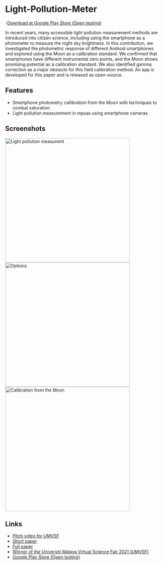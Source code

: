 # Light-Pollution-Meter

-[Download at Google Play Store (Open testing)](https://play.google.com/apps/test/com.chojeq.lightpollutionmeter/1)

In recent years, many accessible light pollution measurement methods are introduced into citizen science, including using the smartphone as a photometer to measure the night sky brightness. In this contribution, we investigated the photometric response of different Android smartphones and explored using the Moon as a calibration standard. We confirmed that smartphones have different instrumental zero points, and the Moon shows promising potential as a calibration standard. We also identified gamma correction as a major obstacle for this field calibration method. An app is developed for this paper and is released as open-source.

## Features
- Smartphone photometry callibration from the Moon with techniques to combat saturation
- Light pollution measurement in mpsas using smartphone cameras

## Screenshots
<img src="https://user-images.githubusercontent.com/42904912/129366709-28f00c59-e44d-42c5-a98b-23dfb7d784f9.jpeg" alt="Light pollution measuremt" height="400"><img src="https://user-images.githubusercontent.com/42904912/129366725-431e5e8b-70b3-4c0a-88d8-c24239317d95.jpeg" alt="Options" height="400"><img src="https://user-images.githubusercontent.com/42904912/129366735-6687be4f-3073-436d-96c5-9cbff4d1a64a.jpeg" alt="Calibration from the Moon" height="400">


## Links

- [Pitch video for UMVSF](https://youtu.be/rWI7Dc8SNxk)
- [Short paper](https://drive.google.com/file/d/177zfkqyieAXbZgJEfdJpwL3a6cdHlF66/view?usp=sharing)
- [Full paper](https://drive.google.com/file/d/10wXDEiaP3Cp8eEAhlSJOvJIwVt1ebWIN/view?usp=sharing)
- [Winner of the Universiti Malaya Virtual Science Fair 2021 (UMVSF)](https://businessscfair.wixsite.com/virtualsciencefair/my-stem-competition)
- [Google Play Store (Open testing)](https://play.google.com/apps/test/com.chojeq.lightpollutionmeter/1)


